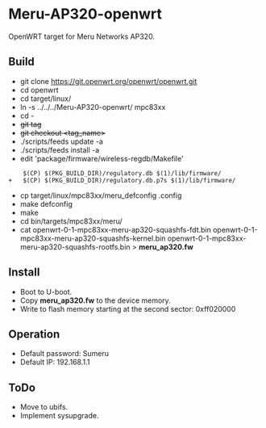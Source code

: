 # Meru-AP320-openwrt

OpenWRT target for Meru Networks AP320.

## Build

- git clone https://git.openwrt.org/openwrt/openwrt.git
- cd openwrt
- cd target/linux/
- ln -s ../../../Meru-AP320-openwrt/ mpc83xx
- cd -
- ~~git tag~~
- ~~git checkout <tag_name>~~
- ./scripts/feeds update -a
- ./scripts/feeds install -a
- edit 'package/firmware/wireless-regdb/Makefile'
```
	$(CP) $(PKG_BUILD_DIR)/regulatory.db $(1)/lib/firmware/
+	$(CP) $(PKG_BUILD_DIR)/regulatory.db.p7s $(1)/lib/firmware/
```
- cp target/linux/mpc83xx/meru_defconfig .config
- make defconfig
- make
- cd bin/targets/mpc83xx/meru/
- cat openwrt-0-1-mpc83xx-meru-ap320-squashfs-fdt.bin openwrt-0-1-mpc83xx-meru-ap320-squashfs-kernel.bin openwrt-0-1-mpc83xx-meru-ap320-squashfs-rootfs.bin > __meru_ap320.fw__

## Install
- Boot to U-boot.
- Copy __meru_ap320.fw__ to the device memory.
- Write to flash memory starting at the second sector: 0xff020000

## Operation

- Default password: Sumeru
- Default IP: 192.168.1.1

## ToDo
- Move to ubifs.
- Implement sysupgrade.
